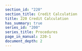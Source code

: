 ```yaml
---
section_id: "220"
section_title: Credit Calculation
title: 220 Credit Calculation
has_summary: true
series_id: "200"
series_title: Procedures
page_in_manual: 220-1
document_depth: 2
---
```


